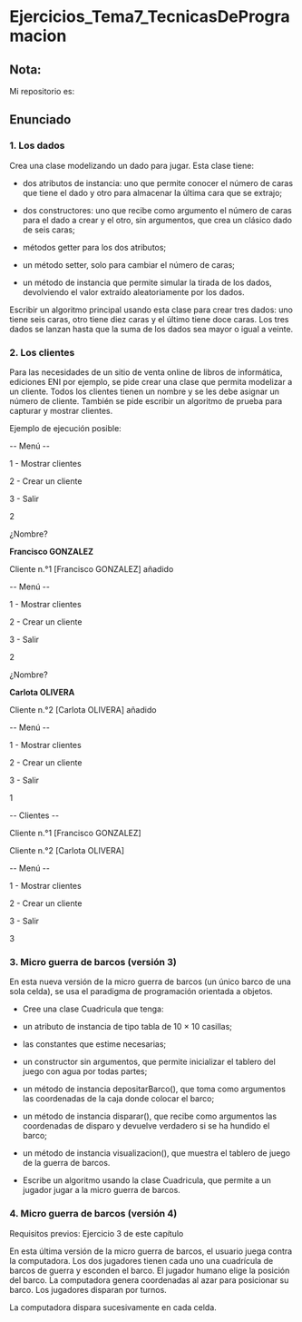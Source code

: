 # Ejercicios_Tema7_TecnicasDeProgramacion

## Nota:
Mi repositorio es:

## Enunciado
### 1. Los dados
Crea una clase modelizando un dado para jugar. Esta clase tiene:

  * dos atributos de instancia: uno que permite conocer el número de caras que tiene el dado y otro para almacenar la última cara que se extrajo;

  * dos constructores: uno que recibe como argumento el número de caras para el dado a crear y el otro, sin argumentos, que crea un clásico dado de seis caras; 

  * métodos getter para los dos atributos;

  * un método setter, solo para cambiar el número de caras;

  * un método de instancia que permite simular la tirada de los dados, devolviendo el valor extraído aleatoriamente por los dados.

Escribir un algoritmo principal usando esta clase para crear tres dados: uno tiene seis caras, otro tiene diez caras y el último tiene doce caras. Los tres dados se lanzan hasta que la suma de los dados sea mayor o igual a veinte.

### 2. Los clientes
Para las necesidades de un sitio de venta online de libros de informática, ediciones ENI por ejemplo, se pide crear una clase que permita modelizar a un cliente. Todos los clientes tienen un nombre y se les debe asignar un número de cliente. También se pide escribir un algoritmo de prueba para capturar y mostrar clientes.

Ejemplo de ejecución posible:

-- Menú --

1 - Mostrar clientes

2 - Crear un cliente

3 - Salir

2

¿Nombre?

**Francisco GONZALEZ**

Cliente n.°1 [Francisco GONZALEZ] añadido

-- Menú --

1 - Mostrar clientes

2 - Crear un cliente

3 - Salir

2

¿Nombre?

**Carlota OLIVERA**

Cliente n.°2 [Carlota OLIVERA] añadido

-- Menú --

1 - Mostrar clientes

2 - Crear un cliente

3 - Salir

1

-- Clientes --

Cliente n.°1 [Francisco GONZALEZ]

Cliente n.°2 [Carlota OLIVERA]

-- Menú --

1 - Mostrar clientes

2 - Crear un cliente

3 - Salir

3

### 3. Micro guerra de barcos (versión 3)
En esta nueva versión de la micro guerra de barcos (un único barco de una sola celda), se usa el paradigma de programación orientada a objetos.

  * Cree una clase Cuadricula que tenga:

  * un atributo de instancia de tipo tabla de 10 × 10 casillas;

  * las constantes que estime necesarias;

  * un constructor sin argumentos, que permite inicializar el tablero del juego con agua por todas partes;

  * un método de instancia depositarBarco(), que toma como argumentos las coordenadas de la caja donde colocar el barco;

  * un método de instancia disparar(), que recibe como argumentos las coordenadas de disparo y devuelve verdadero si se ha hundido el barco;

  * un método de instancia visualizacion(), que muestra el tablero de juego de la guerra de barcos.

  * Escribe un algoritmo usando la clase Cuadricula, que permite a un jugador jugar a la micro guerra de barcos.

### 4. Micro guerra de barcos (versión 4)
Requisitos previos: Ejercicio 3 de este capítulo

En esta última versión de la micro guerra de barcos, el usuario juega contra la computadora. Los dos jugadores tienen cada uno una cuadrícula de barcos de guerra y esconden el barco. El jugador humano elige la posición del barco. La computadora genera coordenadas al azar para posicionar su barco. Los jugadores disparan por turnos.

La computadora dispara sucesivamente en cada celda.
